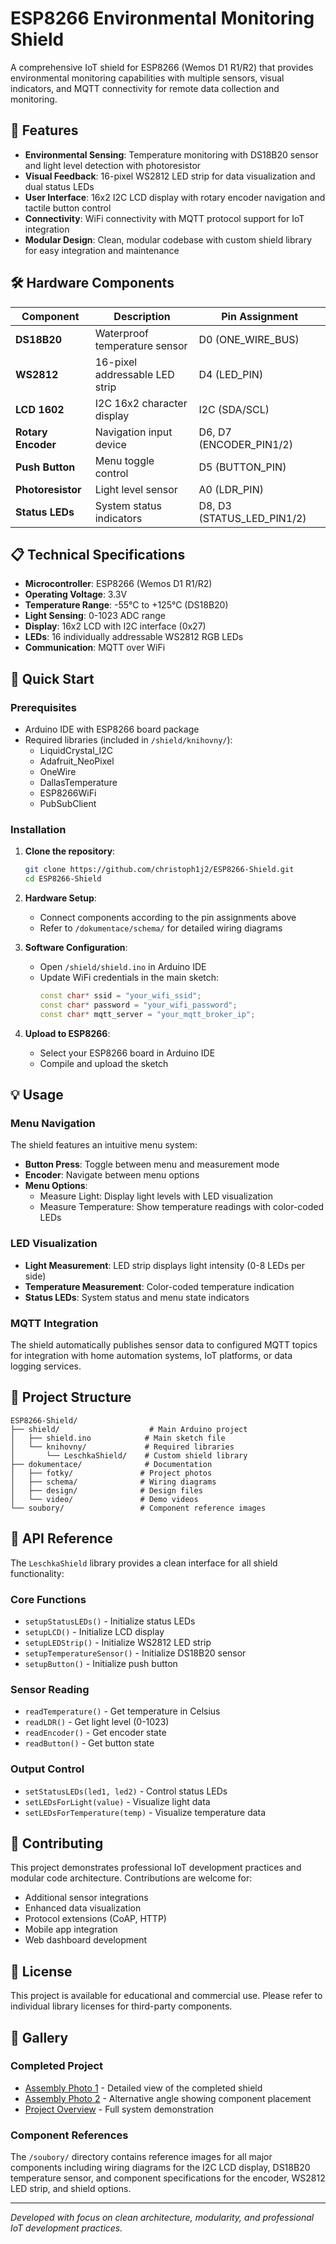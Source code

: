 # ESP8266 Environmental Monitoring Shield

A comprehensive IoT shield for ESP8266 (Wemos D1 R1/R2) that provides environmental monitoring capabilities with multiple sensors, visual indicators, and MQTT connectivity for remote data collection and monitoring.

## 🔋 Features

- **Environmental Sensing**: Temperature monitoring with DS18B20 sensor and light level detection with photoresistor
- **Visual Feedback**: 16-pixel WS2812 LED strip for data visualization and dual status LEDs
- **User Interface**: 16x2 I2C LCD display with rotary encoder navigation and tactile button control
- **Connectivity**: WiFi connectivity with MQTT protocol support for IoT integration
- **Modular Design**: Clean, modular codebase with custom shield library for easy integration and maintenance

## 🛠️ Hardware Components

| Component | Description | Pin Assignment |
|-----------|-------------|----------------|
| **DS18B20** | Waterproof temperature sensor | D0 (ONE_WIRE_BUS) |
| **WS2812** | 16-pixel addressable LED strip | D4 (LED_PIN) |
| **LCD 1602** | I2C 16x2 character display | I2C (SDA/SCL) |
| **Rotary Encoder** | Navigation input device | D6, D7 (ENCODER_PIN1/2) |
| **Push Button** | Menu toggle control | D5 (BUTTON_PIN) |
| **Photoresistor** | Light level sensor | A0 (LDR_PIN) |
| **Status LEDs** | System status indicators | D8, D3 (STATUS_LED_PIN1/2) |

## 📋 Technical Specifications

- **Microcontroller**: ESP8266 (Wemos D1 R1/R2)
- **Operating Voltage**: 3.3V
- **Temperature Range**: -55°C to +125°C (DS18B20)
- **Light Sensing**: 0-1023 ADC range
- **Display**: 16x2 LCD with I2C interface (0x27)
- **LEDs**: 16 individually addressable WS2812 RGB LEDs
- **Communication**: MQTT over WiFi

## 🚀 Quick Start

### Prerequisites

- Arduino IDE with ESP8266 board package
- Required libraries (included in `/shield/knihovny/`):
  - LiquidCrystal_I2C
  - Adafruit_NeoPixel
  - OneWire
  - DallasTemperature
  - ESP8266WiFi
  - PubSubClient

### Installation

1. **Clone the repository**:
   ```bash
   git clone https://github.com/christoph1j2/ESP8266-Shield.git
   cd ESP8266-Shield
   ```

2. **Hardware Setup**:
   - Connect components according to the pin assignments above
   - Refer to `/dokumentace/schema/` for detailed wiring diagrams

3. **Software Configuration**:
   - Open `/shield/shield.ino` in Arduino IDE
   - Update WiFi credentials in the main sketch:
     ```cpp
     const char* ssid = "your_wifi_ssid";
     const char* password = "your_wifi_password";
     const char* mqtt_server = "your_mqtt_broker_ip";
     ```

4. **Upload to ESP8266**:
   - Select your ESP8266 board in Arduino IDE
   - Compile and upload the sketch

## 💡 Usage

### Menu Navigation

The shield features an intuitive menu system:

- **Button Press**: Toggle between menu and measurement mode
- **Encoder**: Navigate between menu options
- **Menu Options**:
  - Measure Light: Display light levels with LED visualization
  - Measure Temperature: Show temperature readings with color-coded LEDs

### LED Visualization

- **Light Measurement**: LED strip displays light intensity (0-8 LEDs per side)
- **Temperature Measurement**: Color-coded temperature indication
- **Status LEDs**: System status and menu state indicators

### MQTT Integration

The shield automatically publishes sensor data to configured MQTT topics for integration with home automation systems, IoT platforms, or data logging services.

## 📁 Project Structure

```
ESP8266-Shield/
├── shield/                    # Main Arduino project
│   ├── shield.ino            # Main sketch file
│   └── knihovny/             # Required libraries
│       └── LeschkaShield/    # Custom shield library
├── dokumentace/              # Documentation
│   ├── fotky/               # Project photos
│   ├── schema/              # Wiring diagrams
│   ├── design/              # Design files
│   └── video/               # Demo videos
└── soubory/                 # Component reference images
```

## 🔧 API Reference

The `LeschkaShield` library provides a clean interface for all shield functionality:

### Core Functions
- `setupStatusLEDs()` - Initialize status LEDs
- `setupLCD()` - Initialize LCD display
- `setupLEDStrip()` - Initialize WS2812 LED strip
- `setupTemperatureSensor()` - Initialize DS18B20 sensor
- `setupButton()` - Initialize push button

### Sensor Reading
- `readTemperature()` - Get temperature in Celsius
- `readLDR()` - Get light level (0-1023)
- `readEncoder()` - Get encoder state
- `readButton()` - Get button state

### Output Control
- `setStatusLEDs(led1, led2)` - Control status LEDs
- `setLEDsForLight(value)` - Visualize light data
- `setLEDsForTemperature(temp)` - Visualize temperature data

## 🤝 Contributing

This project demonstrates professional IoT development practices and modular code architecture. Contributions are welcome for:

- Additional sensor integrations
- Enhanced data visualization
- Protocol extensions (CoAP, HTTP)
- Mobile app integration
- Web dashboard development

## 📄 License

This project is available for educational and commercial use. Please refer to individual library licenses for third-party components.

## 📸 Gallery

### Completed Project
- [Assembly Photo 1](dokumentace/fotky/20240805_180028.jpg) - Detailed view of the completed shield
- [Assembly Photo 2](dokumentace/fotky/20240805_180036.jpg) - Alternative angle showing component placement
- [Project Overview](dokumentace/fotky/Snapchat-1074486183.jpg) - Full system demonstration

### Component References
The `/soubory/` directory contains reference images for all major components including wiring diagrams for the I2C LCD display, DS18B20 temperature sensor, and component specifications for the encoder, WS2812 LED strip, and shield options.

---

*Developed with focus on clean architecture, modularity, and professional IoT development practices.*
